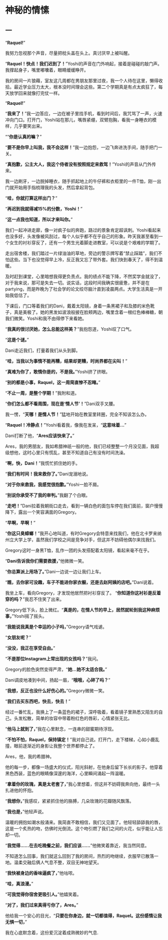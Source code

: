 # 神秘的情愫

## 一

“**Raquel!**”

我努力忽视那个声音，尽量把枕头盖在头上。真讨厌早上被叫醒。

“**Raquel！快点！我们迟到了！**”Yoshi的声音在门外响起，接着是碰碰的敲门声。我撑起身子，嘴里嘟囔着，眼睛缓缓睁开。

我的房间一片狼藉，室友这几周都在男朋友那里过夜，我一个人待在这里，懒得收拾。最近学业压力太大，根本没时间理会这些。第二个学期真是有点太疯狂了，每天放学回来就像打完仗一样。

“**Raquel!**”

“**我来了！**”我一边答应，一边在被子里找手机，看到时间后，我咒骂了一声，火速冲向门口。打开门，Yoshi站在那儿，嘴唇紧绷，双臂抱胸，看我一身睡衣的模样，几乎要笑出来。

““**你是认真的嘛？**”

“**要不是你早上叫我，我不会这样！**”我一边抱怨，一边飞奔进洗手间，随手把门一关。

“**真抱歉，公主大人，我这个侍者没有按照规定来救驾！**”Yoshi的声音从门外传来。

我一边刷牙，一边脱掉睡衣，随手抓起地上的牛仔裤和衣柜里的一件T恤，刚一出门就开始用手指梳理我的头发，然后拿起背包。

“**哇，你就打算这样出门？**”

“**再迟到我就得减15%的分数，Yoshi！**”

“**这一点我也知道，所以才来叫你。**”

我们一起冲进走廊，像一对疯子似的奔跑，路过的景象肯定超讽刺。Yoshi看起来也没多好，头发像被风刮过，每个人似乎都不在乎自己的形象。昨天我甚至看到一个女生的衬衫穿反了，还有一个男生光着脚走进教室，可以说是个艰难的学期了。

走出宿舍楼，我们踏过一片绿油油的草地，旁边的警示牌写着“禁止踩踏”，我们不怕这些。当下也没觉得早上冷，反正我又忘了带外套。我们快到春天了，得不到温暖。

及时赶到课堂，心里暗想我得更负责点。我的绩点不能下降，不然奖学金就没了，对于我来说，那可是失去一切。说实话，这段时间我确实很疲惫，并不是在 partying，而是昨晚为了社会学的论文绞尽脑汁直到凌晨两点。大学生活真是一开始我低估了。

下课后，门口等着我们的Dani，戴着太阳镜，身着一条黑裙子和及膝的米色靴子，真是美极了。她的黑发如波浪般披在脸颊两边，嘴里含着一根红色棒棒糖，朝我们微笑。Yoshi和我不由得停下来看她。

“**我真的很讨厌她，怎么总能这样美？**”我抱怨道，Yoshi叹了口气。

“**这是个谜。**”

Dani走近我们，打量着我们从头到脚。

“**哇，当我以为事情不能再糟，结果却更糟，时尚界都在尖叫！**”

“**真难为你了，敢情你是的，不是我。**”Yoshi挤了挤眼。

“**别的都是小事，Raquel，这一周简直惨不忍睹。**”

“**不止一周，是整个学期！**”我附和道。

“**你们怎么都不看周围，现在是‘情人节’！**”Dani双手叉腰。

我一愣，“**天哪！是情人节！**”猛地开始在教室里转圈，完全不知该怎么办。

“**Raquel！冷静点！**”Yoshi看着我，像我在发呆，“**这意味着...**”

Dani打断了他，“**Ares应该快来了。**”

Ares，我的男朋友，我如希腊神祇一般的他，我们已经整整一个月没见面，我超级想他，这时心里只有慌乱，甚至不知道自己有没有时间洗澡。

“**啊，快，Dani！**”我慌忙抓住她的手。

“**我们有时间！我来救你了。**”Dani宠溺地说。

“**对于你来救我，我感觉很抱歉。**”Yoshi一脸不屑。

“**别说你承受不了我的审判。**”我翻了个白眼。

“**走吧！**”Dani拉着我朝街口走去，看到一辆白色的面包车停在我们面前，窗户慢慢降下，露出一个笑容满面的Gregory。

“**早啊，早啊！**”

“**你这只臭蟑螂！**”我开心地叫道，有时Gregory会特意来找我们，他在北卡罗来纳州立大学上学，虽然我们学校之间是竞争对手，但这并不妨碍他偶尔来找我们。

Gregory这时一身黑T恤，乱作一团的头发搭配着太阳镜，看起来毫不在乎。

“**Dani告诉我你们需要救援，**”他微微一笑。

“**你总算派上用场了。**”Dani一边说一边让我们上车。

“**瞧，去你家可没趣，车子不能进你家衣橱，还是去赵阿姨的店吧。**”Dani说着。

我坐上车，看向Gregory，才发现他居然把衬衫穿反了。
“**你知道你这衬衫是反着穿的吗？**”我忍不住笑了出来。

Gregory低下头，脸上微红。“**真是的，在情人节的早上，居然就轮到我这种麻烦事，**”Yoshi摇了摇头。

“**我能说我真是个幸运的小子吗，**”Gregory语气戏谑。

“**女朋友呢？**”

“**没没，我正在享受自由。**”

“**不是那位Instagram上常出现的女孩吗？**”我问。

Gregory的脸色突然变得严肃，“**她...她不太适合我。**”

Dani调皮地凑到中间，扬起一眉，“**哦哦，心碎了吗？**”

“**我想，反正也没什么好伤心的。**”Gregory微微一笑。

“**我们去买东西吧，快去，快去！**”

经过一番忙乱，我换上了一条蓝色的裙子，深呼吸着，看着镜子里熟悉又陌生的自己。头发松散，简单的妆容中带着粉红色的唇彩，心情紧张无比。

“**他马上就到了，**”我在心里默念，一连串的甜蜜期待浮现。

“**不怕不怕，Raquel，保持镇定！**”我对自己说。打开门，走下楼梯，心如小鹿乱撞，眼前逐渐近的身影让我整个世界都停止了。

Ares，他，我的希腊神。

他的每一步，都像一场盛大的仪式，阳光斜射，在他身后留下长长的影子。他穿着黑色西装，蓝色的眼睛像深邃的海洋，心里瞬间涌起一阵温暖。

“**拿着你的玫瑰，真是太老套了，**”我心里想着，但这并不妨碍我奔向他，最终一头扎进他的怀抱。

“**我想你，**”我感叹，紧紧抓住他的胳膊，几朵玫瑰的花瓣随风飘落。

“**我也是，**”他轻声说。

温暖的拥抱如潮水般涌来。我简直不敢相信，我们又见面了。他轻轻舔舔我的唇，这是一个炙热的吻，仿佛时光倒流。这个吻引燃了我们之间的火花，似乎能让人忘却一切。

“**我觉得......在去吃晚餐之前，我们应该......**”他微笑着靠近，我当然同意。

不知道怎么回事，我们就这么回到了我的房间，热烈的吻继续，衣服早已散落一地。温柔交融后俩人气息不整，双目无神地望天。

“**我快被身边的香味逼疯了，**”他咕哝。

“**哇，真浪漫。**”

“**可我觉得你宿舍更吸引人。**”他嬉笑着。

“**对了，我们过来真得亏你了，Ares。**”

他给我一个安心的目光，“**只要在你身边，就一切都值得，Raquel。这份感情让我无惧一切，**”

我在心底默念着，这份爱沉淀着成熟微妙的气息.